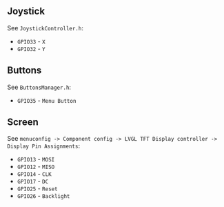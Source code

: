 ## Joystick

See `JoystickController.h`:

* `GPIO33` - `X`
* `GPIO32` - `Y`

## Buttons

See `ButtonsManager.h`:

* `GPIO35` - `Menu Button`

## Screen

See `menuconfig -> Component config -> LVGL TFT Display controller -> Display Pin Assignments`:

* `GPIO13` - `MOSI`
* `GPIO12` - `MISO`
* `GPIO14` - `CLK`
* `GPIO17` - `DC`
* `GPIO25` - `Reset`
* `GPIO26` - `Backlight`
